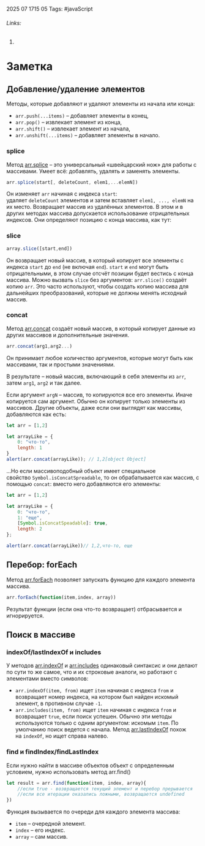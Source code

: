 2025 07 1715 05
Tags: #javaScript 
###### Links: 
1) 
# Заметка
## Добавление/удаление элементов
Методы, которые добавляют и удаляют элементы из начала или конца:

- `arr.push(...items)` – добавляет элементы в конец,
- `arr.pop()` – извлекает элемент из конца,
- `arr.shift()` – извлекает элемент из начала,
- `arr.unshift(...items)` – добавляет элементы в начало.
### splice
Метод [arr.splice](https://developer.mozilla.org/ru/docs/Web/JavaScript/Reference/Global_Objects/Array/splice) – это универсальный «швейцарский нож» для работы с массивами. Умеет всё: добавлять, удалять и заменять элементы.
```js
arr.splice(start[, deleteCount, elem1,...elemN])
```
Он изменяет `arr` начиная с индекса `start`: удаляет `deleteCount` элементов и затем вставляет `elem1, ..., elemN` на их место. Возвращает массив из удалённых элементов.
В этом и в других методах массива допускается использование отрицательных индексов. Они определяют позицию с конца массива, как тут:
### slice
```js
array.slice([start,end])
```
Он возвращает новый массив, в который копирует все элементы с индекса `start` до `end` (не включая `end`). `start` и `end` могут быть отрицательными, в этом случае отсчёт позиции будет вестись с конца массива.
Можно вызвать `slice` без аргументов: `arr.slice()` создаёт копию `arr`. Это часто используют, чтобы создать копию массива для дальнейших преобразований, которые не должны менять исходный массив.
### concat
Метод [arr.concat](https://developer.mozilla.org/ru/docs/Web/JavaScript/Reference/Global_Objects/Array/concat) создаёт новый массив, в который копирует данные из других массивов и дополнительные значения.
```js
arr.concat(arg1,arg2...)
```
Он принимает любое количество аргументов, которые могут быть как массивами, так и простыми значениями.

В результате – новый массив, включающий в себя элементы из `arr`, затем `arg1`, `arg2` и так далее.

Если аргумент `argN` – массив, то копируются все его элементы. Иначе копируется сам аргумент.
Обычно он копирует только элементы из массивов. Другие объекты, даже если они выглядят как массивы, добавляются как есть:
```js
let arr = [1,2]

let arrayLike = {
	0: "что-то",
	length: 1
}
alert(arr.concat(arrayLike)); // 1,2[object Object]
```
…Но если массивоподобный объект имеет специальное свойство `Symbol.isConcatSpreadable`, то он обрабатывается как массив, с помощью `concat`: вместо него добавляются его элементы:
```js
let arr = [1,2]

let arrayLike = {
	0: "что-то",
	1: "еще",
	[Symbol.isConcatSpeadable]: true,
	length: 2
};

alert(arr.concat(arrayLike))// 1,2,что-то, еще
```
## Перебор: forEach
Метод [arr.forEach](https://developer.mozilla.org/ru/docs/Web/JavaScript/Reference/Global_Objects/Array/forEach) позволяет запускать функцию для каждого элемента массива.
```js
arr.forEach(function(item,index, array))
```
Результат функции (если она что-то возвращает) отбрасывается и игнорируется.
## Поиск в массиве
### indexOf/lastIndexOf и includes
У методов [arr.indexOf](https://developer.mozilla.org/ru/docs/Web/JavaScript/Reference/Global_Objects/Array/indexOf) и [arr.includes](https://developer.mozilla.org/ru/docs/Web/JavaScript/Reference/Global_Objects/Array/includes) одинаковый синтаксис и они делают по сути то же самое, что и их строковые аналоги, но работают с элементами вместо символов:
- `arr.indexOf(item, from)` ищет `item` начиная с индекса `from` и возвращает номер индекса, на котором был найден искомый элемент, в противном случае `-1`.
- `arr.includes(item, from)` ищет `item` начиная с индекса `from` и возвращает `true`, если поиск успешен.
Обычно эти методы используются только с одним аргументом: искомым `item`. По умолчанию поиск ведется с начала.
Метод [arr.lastIndexOf](https://developer.mozilla.org/ru/docs/Web/JavaScript/Reference/Global_Objects/Array/lastIndexOf) похож на `indexOf`, но ищет справа налево.
### find и findIndex/findLastIndex
Если нужно найти в массиве объектов объект с определенным условием, нужно использовать метод arr.find()
```js
let result = arr.find(function(item, index, array){
	//если true - возвращается текущий элемент и перебор прерывается
	//если все итерации оказались ложными, возвращается undefined
})
```
Функция вызывается по очереди для каждого элемента массива:

- `item` – очередной элемент.
- `index` – его индекс.
- `array` – сам массив.
